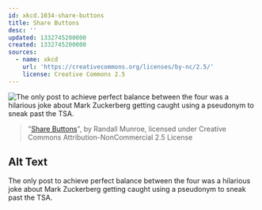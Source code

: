 ```yaml
---
id: xkcd.1034-share-buttons
title: Share Buttons
desc: ''
updated: 1332745200000
created: 1332745200000
sources:
  - name: xkcd
    url: 'https://creativecommons.org/licenses/by-nc/2.5/'
    license: Creative Commons 2.5
---
```

![The only post to achieve perfect balance between the four was a hilarious joke about Mark Zuckerberg getting caught using a pseudonym to sneak past the TSA.](https://imgs.xkcd.com/comics/share_buttons.png)
> "[Share Buttons](https://xkcd.com/1034/)", by Randall Munroe, licensed under Creative Commons Attribution-NonCommercial 2.5 License

## Alt Text
The only post to achieve perfect balance between the four was a hilarious joke about Mark Zuckerberg getting caught using a pseudonym to sneak past the TSA.
